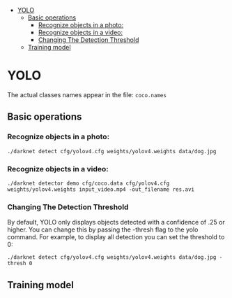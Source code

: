 <!--ts-->
   * [YOLO](#yolo)
      * [Basic operations](#basic-operations)
         * [Recognize objects in a photo:](#recognize-objects-in-a-photo)
         * [Recognize objects in a video:](#recognize-objects-in-a-video)
         * [Changing The Detection Threshold](#changing-the-detection-threshold)
      * [Training model](#training-model)

<!-- Added by: gil_diy, at: 2020-05-27T21:26+03:00 -->

<!--te-->


#  YOLO


The actual classes names appear in the file: `coco.names`

## Basic operations

### Recognize objects in a photo:
```
./darknet detect cfg/yolov4.cfg weights/yolov4.weights data/dog.jpg
```


### Recognize objects in a video:
```
./darknet detector demo cfg/coco.data cfg/yolov4.cfg weights/yolov4.weights input_video.mp4 -out_filename res.avi
```


### Changing The Detection Threshold

By default, YOLO only displays objects detected with a confidence of .25 or higher. You can change this by passing the -thresh <val> flag to the yolo command. For example, to display all detection you can set the threshold to 0:

```
./darknet detect cfg/yolov4.cfg weights/yolov4.weights data/dog.jpg -thresh 0
```

## Training model
